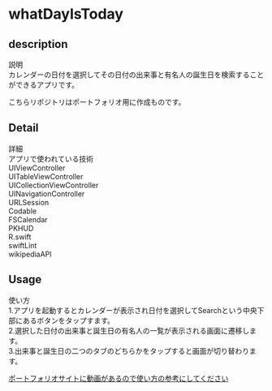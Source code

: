 # whatDayIsToday

## description
説明<br>
カレンダーの日付を選択してその日付の出来事と有名人の誕生日を検索することができるアプリです。<br>

こちらリポジトリはポートフォリオ用に作成ものです。<br>

## Detail
詳細<br>
アプリで使われている技術  
UIViewController  
UITableViewController  
UICollectionViewController  
UINavigationController  
URLSession  
Codable  
FSCalendar  
PKHUD  
R.swift  
swiftLint  
wikipediaAPI  

## Usage
使い方<br>
1.アプリを起動するとカレンダーが表示され日付を選択してSearchという中央下部にあるボタンをタップすます。  
2.選択した日付の出来事と誕生日の有名人の一覧が表示される画面に遷移します。  
3.出来事と誕生日の二つのタブのどちらかをタップすると画面が切り替わります。  

[ポートフォリオサイトに動画があるので使い方の参考にしてください](https://portfoliosite-d22d9.web.app/)
